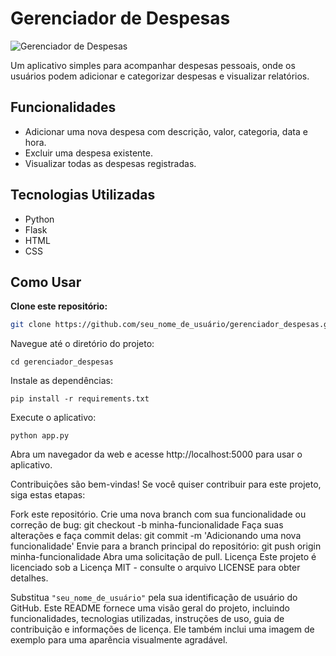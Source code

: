 # Gerenciador de Despesas

![Gerenciador de Despesas](https://via.placeholder.com/800x400)

Um aplicativo simples para acompanhar despesas pessoais, onde os usuários podem adicionar e categorizar despesas e visualizar relatórios.

## Funcionalidades

- Adicionar uma nova despesa com descrição, valor, categoria, data e hora.
- Excluir uma despesa existente.
- Visualizar todas as despesas registradas.

## Tecnologias Utilizadas

- Python
- Flask
- HTML
- CSS

## Como Usar

**Clone este repositório:**

   ```bash
   git clone https://github.com/seu_nome_de_usuário/gerenciador_despesas.git
   ```
Navegue até o diretório do projeto:
```
cd gerenciador_despesas
```
Instale as dependências:

```
pip install -r requirements.txt
```
Execute o aplicativo:
```
python app.py
```
Abra um navegador da web e acesse http://localhost:5000 para usar o aplicativo.

Contribuições são bem-vindas! Se você quiser contribuir para este projeto, siga estas etapas:

Fork este repositório.
Crie uma nova branch com sua funcionalidade ou correção de bug: git checkout -b minha-funcionalidade
Faça suas alterações e faça commit delas: git commit -m 'Adicionando uma nova funcionalidade'
Envie para a branch principal do repositório: git push origin minha-funcionalidade
Abra uma solicitação de pull.
Licença
Este projeto é licenciado sob a Licença MIT - consulte o arquivo LICENSE para obter detalhes.


Substitua `"seu_nome_de_usuário"` pela sua identificação de usuário do GitHub. Este README fornece uma visão geral do projeto, incluindo funcionalidades, tecnologias utilizadas, instruções de uso, guia de contribuição e informações de licença. Ele também inclui uma imagem de exemplo para uma aparência visualmente agradável.
